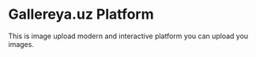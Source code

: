 # Gallereya.uz Platform


This is image upload modern and interactive platform you can upload you images.


